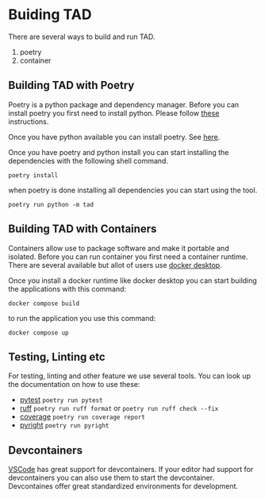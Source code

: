 # Buiding TAD

There are several ways to build and run TAD.

1. poetry
2. container

## Building TAD with Poetry

Poetry is a python package and dependency manager. Before you can install poetry you first need to install python. Please follow [these](https://github.com/pyenv/pyenv?tab=readme-ov-file#installation) instructions.

Once you have python available you can install poetry. See [here](https://python-poetry.org/docs/#installation).

Once you have poetry and python install you can start installing the dependencies with the following shell command.

```shell
poetry install
```

when poetry is done installing all dependencies you can start using the tool.

```shell
poetry run python -m tad
```

## Building TAD with Containers

Containers allow use to package software and make it portable and isolated. Before you can run container you first need a container runtime. There are several available but allot of users use [docker desktop](https://www.docker.com/products/docker-desktop/).

Once you install a docker runtime like docker desktop you can start building the applications with this command:

```shell
docker compose build
```

to run the application you use this command:

```shell
docker compose up
```

## Testing, Linting etc

For testing, linting and other feature we use several tools. You can look up the documentation on how to use these:

* [pytest](https://docs.pytest.org/en/)  `poetry run pytest`
* [ruff](https://docs.astral.sh/ruff/) `poetry run ruff format` or `poetry run ruff check --fix`
* [coverage](https://coverage.readthedocs.io/en/) `poetry run coverage report`
* [pyright](https://microsoft.github.io/pyright/#/) `poetry run pyright`

## Devcontainers

[VSCode](https://code.visualstudio.com/) has great support for devcontainers. If your editor had support for devcontainers you can also use them to start the devcontainer. Devcontaines offer great standardized environments for development.
